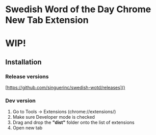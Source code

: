 # Swedish Word of the Day Chrome New Tab Extension

# WIP!

## Installation

### Release versions

[https://github.com/singuerinc/swedish-wotd/releases]()

### Dev version

1. Go to Tools → Extensions (chrome://extensions/)
2. Make sure Developer mode is checked
3. Drag and drop the **"dist"** folder onto the list of extensions
4. Open new tab
